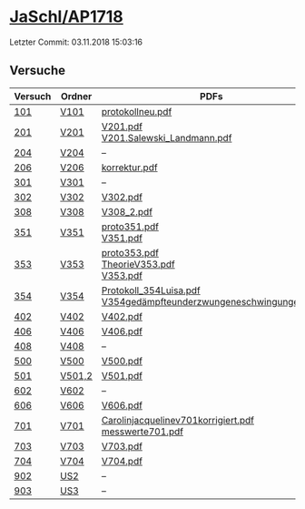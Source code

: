 # [JaSchl/AP1718](https://github.com/JaSchl/AP1718)

Letzter Commit: 03.11.2018 15:03:16

## Versuche

|        Versuch         |                            Ordner                             |                                                                                                                                                                                          PDFs                                                                                                                                                                                           |
|------------------------|---------------------------------------------------------------|-----------------------------------------------------------------------------------------------------------------------------------------------------------------------------------------------------------------------------------------------------------------------------------------------------------------------------------------------------------------------------------------|
|[101](../../versuch/101)|[V101](https://github.com/JaSchl/AP1718/tree/master/V101)      |[protokollneu.pdf](https://docs.google.com/viewer?url=https://raw.githubusercontent.com/JaSchl/AP1718/master/V101/protokollneu.pdf)                                                                                                                                                                                                                                                      |
|[201](../../versuch/201)|[V201](https://github.com/JaSchl/AP1718/tree/master/V201)      |[V201.pdf](https://docs.google.com/viewer?url=https://raw.githubusercontent.com/JaSchl/AP1718/master/V201/V201.pdf)<br/>[V201.Salewski_Landmann.pdf](https://docs.google.com/viewer?url=https://raw.githubusercontent.com/JaSchl/AP1718/master/V201/V201.Salewski_Landmann.pdf)                                                                                                          |
|[204](../../versuch/204)|[V204](https://github.com/JaSchl/AP1718/tree/master/V204)      |–                                                                                                                                                                                                                                                                                                                                                                                        |
|[206](../../versuch/206)|[V206](https://github.com/JaSchl/AP1718/tree/master/V206)      |[korrektur.pdf](https://docs.google.com/viewer?url=https://raw.githubusercontent.com/JaSchl/AP1718/master/V206/korrektur.pdf)                                                                                                                                                                                                                                                            |
|[301](../../versuch/301)|[V301](https://github.com/JaSchl/AP1718/tree/master/V301)      |–                                                                                                                                                                                                                                                                                                                                                                                        |
|[302](../../versuch/302)|[V302](https://github.com/JaSchl/AP1718/tree/master/V302)      |[V302.pdf](https://docs.google.com/viewer?url=https://raw.githubusercontent.com/JaSchl/AP1718/master/V302/V302.pdf)                                                                                                                                                                                                                                                                      |
|[308](../../versuch/308)|[V308](https://github.com/JaSchl/AP1718/tree/master/V308)      |[V308_2.pdf](https://docs.google.com/viewer?url=https://raw.githubusercontent.com/JaSchl/AP1718/master/V308/V308_2.pdf)                                                                                                                                                                                                                                                                  |
|[351](../../versuch/351)|[V351](https://github.com/JaSchl/AP1718/tree/master/V351)      |[proto351.pdf](https://docs.google.com/viewer?url=https://raw.githubusercontent.com/JaSchl/AP1718/master/V351/proto351.pdf)<br/>[V351.pdf](https://docs.google.com/viewer?url=https://raw.githubusercontent.com/JaSchl/AP1718/master/V351/V351.pdf)                                                                                                                                      |
|[353](../../versuch/353)|[V353](https://github.com/JaSchl/AP1718/tree/master/V353)      |[proto353.pdf](https://docs.google.com/viewer?url=https://raw.githubusercontent.com/JaSchl/AP1718/master/V353/proto353.pdf)<br/>[TheorieV353.pdf](https://docs.google.com/viewer?url=https://raw.githubusercontent.com/JaSchl/AP1718/master/V353/TheorieV353.pdf)<br/>[V353.pdf](https://docs.google.com/viewer?url=https://raw.githubusercontent.com/JaSchl/AP1718/master/V353/V353.pdf)|
|[354](../../versuch/354)|[V354](https://github.com/JaSchl/AP1718/tree/master/V354)      |[Protokoll_354Luisa.pdf](https://docs.google.com/viewer?url=https://raw.githubusercontent.com/JaSchl/AP1718/master/V354/Protokoll_354Luisa.pdf)<br/>[V354gedämpfteunderzwungeneschwingungen.pdf](https://docs.google.com/viewer?url=https://raw.githubusercontent.com/JaSchl/AP1718/master/V354/V354ged%C3%A4mpfteunderzwungeneschwingungen.pdf)                                         |
|[402](../../versuch/402)|[V402](https://github.com/JaSchl/AP1718/tree/master/V402)      |[V402.pdf](https://docs.google.com/viewer?url=https://raw.githubusercontent.com/JaSchl/AP1718/master/V402/V402.pdf)                                                                                                                                                                                                                                                                      |
|[406](../../versuch/406)|[V406](https://github.com/JaSchl/AP1718/tree/master/V406)      |[V406.pdf](https://docs.google.com/viewer?url=https://raw.githubusercontent.com/JaSchl/AP1718/master/V406/V406.pdf)                                                                                                                                                                                                                                                                      |
|[408](../../versuch/408)|[V408](https://github.com/JaSchl/AP1718/tree/master/V408)      |–                                                                                                                                                                                                                                                                                                                                                                                        |
|[500](../../versuch/500)|[V500](https://github.com/JaSchl/AP1718/tree/master/V500)      |[V500.pdf](https://docs.google.com/viewer?url=https://raw.githubusercontent.com/JaSchl/AP1718/master/V500/V500.pdf)                                                                                                                                                                                                                                                                      |
|[501](../../versuch/501)|[V501,2](https://github.com/JaSchl/AP1718/tree/master/V501%2C2)|[V501.pdf](https://docs.google.com/viewer?url=https://raw.githubusercontent.com/JaSchl/AP1718/master/V501%2C2/V501.pdf)                                                                                                                                                                                                                                                                  |
|[602](../../versuch/602)|[V602](https://github.com/JaSchl/AP1718/tree/master/V602)      |–                                                                                                                                                                                                                                                                                                                                                                                        |
|[606](../../versuch/606)|[V606](https://github.com/JaSchl/AP1718/tree/master/V606)      |[V606.pdf](https://docs.google.com/viewer?url=https://raw.githubusercontent.com/JaSchl/AP1718/master/V606/V606.pdf)                                                                                                                                                                                                                                                                      |
|[701](../../versuch/701)|[V701](https://github.com/JaSchl/AP1718/tree/master/V701)      |[Carolinjacquelinev701korrigiert.pdf](https://docs.google.com/viewer?url=https://raw.githubusercontent.com/JaSchl/AP1718/master/V701/Carolinjacquelinev701korrigiert.pdf)<br/>[messwerte701.pdf](https://docs.google.com/viewer?url=https://raw.githubusercontent.com/JaSchl/AP1718/master/V701/messwerte701.pdf)                                                                        |
|[703](../../versuch/703)|[V703](https://github.com/JaSchl/AP1718/tree/master/V703)      |[V703.pdf](https://docs.google.com/viewer?url=https://raw.githubusercontent.com/JaSchl/AP1718/master/V703/V703.pdf)                                                                                                                                                                                                                                                                      |
|[704](../../versuch/704)|[V704](https://github.com/JaSchl/AP1718/tree/master/V704)      |[V704.pdf](https://docs.google.com/viewer?url=https://raw.githubusercontent.com/JaSchl/AP1718/master/V704/V704.pdf)                                                                                                                                                                                                                                                                      |
|[902](../../versuch/902)|[US2](https://github.com/JaSchl/AP1718/tree/master/US2)        |–                                                                                                                                                                                                                                                                                                                                                                                        |
|[903](../../versuch/903)|[US3](https://github.com/JaSchl/AP1718/tree/master/US3)        |–                                                                                                                                                                                                                                                                                                                                                                                        |
